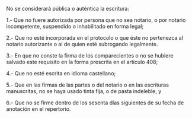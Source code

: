 No se considerará pública o auténtica la escritura:

1.- Que no fuere autorizada por persona que no sea notario, o por notario incompetente, suspendido o inhabilitado en forma legal;

2.- Que no esté incorporada en el protocolo o que éste no pertenezca al notario autorizante o al de quien esté subrogando legalmente.

3.- En que no conste la firma de los comparecientes o no se hubiere salvado este requisito en la forma prescrita en el artículo 408;

4.- Que no esté escrita en idioma castellano;

5.- Que en las firmas de las partes o del notario o en las escrituras manuscritas, no se haya usado tinta fija, o de pasta indeleble, y

6.- Que no se firme dentro de los sesenta días siguientes de su fecha de anotación en el repertorio.
